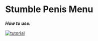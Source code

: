 # Stumble Penis Menu

***How to use:***

[![tutorial](https://img.youtube.com/vi/KXMasSmE0d8/0.jpg)](https://www.youtube.com/watch?v=KXMasSmE0d8)
